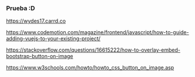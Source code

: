 ### Prueba :D

https://wydes17.carrd.co

https://www.codemotion.com/magazine/frontend/javascript/how-to-guide-adding-vuejs-to-your-existing-project/

https://stackoverflow.com/questions/16615222/how-to-overlay-embed-bootstrap-button-on-image

https://www.w3schools.com/howto/howto_css_button_on_image.asp

